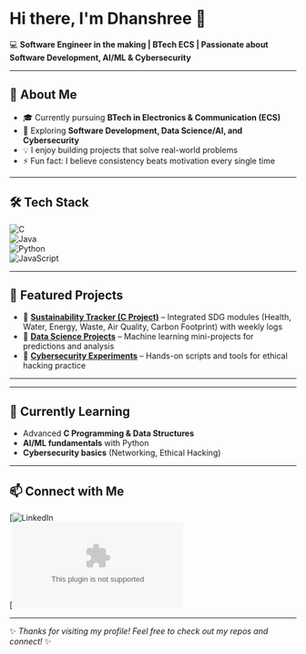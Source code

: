 # Hi there, I'm Dhanshree 👋  

💻 **Software Engineer in the making | BTech ECS | Passionate about Software Development, AI/ML & Cybersecurity**  

---

## 🚀 About Me  
- 🎓 Currently pursuing **BTech in Electronics & Communication (ECS)**  
- 🌱 Exploring **Software Development, Data Science/AI, and Cybersecurity**  
- 💡 I enjoy building projects that solve real-world problems  
- ⚡ Fun fact: I believe consistency beats motivation every single time  

---

## 🛠 Tech Stack  
![C](https://img.shields.io/badge/C-00599C?style=for-the-badge&logo=c&logoColor=white)  
![Java](https://img.shields.io/badge/Java-ED8B00?style=for-the-badge&logo=openjdk&logoColor=white)  
![Python](https://img.shields.io/badge/Python-3776AB?style=for-the-badge&logo=python&logoColor=white)  
![JavaScript](https://img.shields.io/badge/JavaScript-323330?style=for-the-badge&logo=javascript&logoColor=F7DF1E)  
  

---

## 📂 Featured Projects  
- 🔗 [**Sustainability Tracker (C Project)**](#) – Integrated SDG modules (Health, Water, Energy, Waste, Air Quality, Carbon Footprint) with weekly logs  
- 🔗 [**Data Science Projects**](#) – Machine learning mini-projects for predictions and analysis  
- 🔗 [**Cybersecurity Experiments**](#) – Hands-on scripts and tools for ethical hacking practice  

---


---

## 🌱 Currently Learning  
- Advanced **C Programming & Data Structures**  
- **AI/ML fundamentals** with Python  
- **Cybersecurity basics** (Networking, Ethical Hacking)  

---

## 📫 Connect with Me  
[![LinkedIn](https://www.linkedin.com/in/dhanshree-porwal-380b9532b?utm_source=share&utm_campaign=share_via&utm_content=profile&utm_medium=android_app)  
[![Gmail](dhanshreeporwal@gmail.com)  
  

---
✨ *Thanks for visiting my profile! Feel free to check out my repos and connect!* ✨
